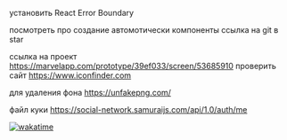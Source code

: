 установить React Error Boundary

посмотреть про создание автомотически компоненты 
ссылка на git в star

ссылка на проект
https://marvelapp.com/prototype/39ef033/screen/53685910
проверить сайт
https://www.iconfinder.com

для удаления фона 
https://unfakepng.com/


файл куки
https://social-network.samuraijs.com/api/1.0/auth/me

<a href="https://wakatime.com/badge/user/85a2fd36-5096-4f83-aa26-90f3774e3427/project/affc5441-6f2e-4138-80c8-0cbc626a530c"><img src="https://wakatime.com/badge/user/85a2fd36-5096-4f83-aa26-90f3774e3427/project/affc5441-6f2e-4138-80c8-0cbc626a530c.svg" alt="wakatime"></a>






